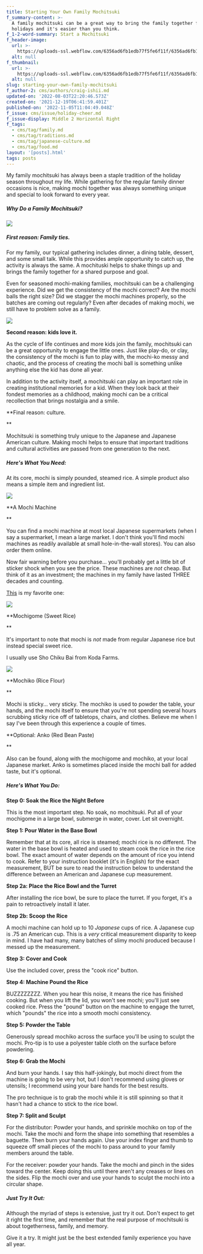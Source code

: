 ```yaml
---
title: Starting Your Own Family Mochitsuki
f_summary-content: >-
  A family mochitsuki can be a great way to bring the family together for the
  holidays and it's easier than you think. 
f_1-2-word-summary: Start a Mochitsuki
f_header-image:
  url: >-
    https://uploads-ssl.webflow.com/6356ad6fb1edb77f5fe6f11f/6356ad6fb1edb791fbe6fc48_61bed37b8807616a0b930f73_Mochi.jpeg
  alt: null
f_thumbnail:
  url: >-
    https://uploads-ssl.webflow.com/6356ad6fb1edb77f5fe6f11f/6356ad6fb1edb791fbe6fc48_61bed37b8807616a0b930f73_Mochi.jpeg
  alt: null
slug: starting-your-own-family-mochitsuki
f_author-2: cms/authors/craig-ishii.md
updated-on: '2022-08-03T22:20:46.573Z'
created-on: '2021-12-19T06:41:59.401Z'
published-on: '2022-11-05T11:04:49.048Z'
f_issue: cms/issue/holiday-cheer.md
f_issue-display: Middle 2 Horizontal Right
f_tags:
  - cms/tag/family.md
  - cms/tag/traditions.md
  - cms/tag/japanese-culture.md
  - cms/tag/food.md
layout: '[posts].html'
tags: posts
---
```


My family mochitsuki has always been a staple tradition of the holiday season throughout my life. While gathering for the regular family dinner occasions is nice, making mochi together was always something unique and special to look forward to every year.

##### **Why Do a Family Mochitsuki?**

![](https://uploads-ssl.webflow.com/6356ad6fb1edb77f5fe6f11f/6356ad6fb1edb7cc76e6fa3c_Ishii%20Family%20Ozoni.png)

##### ‍**First reason: Family ties.**

For my family, our typical gathering includes dinner, a dining table, dessert, and some small talk. While this provides ample opportunity to catch up, the activity is always the same. A mochituski helps to shake things up and brings the family together for a shared purpose and goal.

Even for seasoned mochi-making families, mochitsuki can be a challenging experience. Did we get the consistency of the mochi correct? Are the mochi balls the right size? Did we stagger the mochi machines properly, so the batches are coming out regularly? Even after decades of making mochi, we still have to problem solve as a family.

![](https://uploads-ssl.webflow.com/6356ad6fb1edb77f5fe6f11f/6356ad6fb1edb7314ce6fa3d_Screenshot%202021-12-18%20233419.png)

**Second reason: kids love it.**

As the cycle of life continues and more kids join the family, mochitsuki can be a great opportunity to engage the little ones. Just like play-do, or clay, the consistency of the mochi is fun to play with, the mochi-ko messy and chaotic, and the process of creating the mochi ball is something unlike anything else the kid has done all year.

In addition to the activity itself, a mochitsuki can play an important role in creating institutional memories for a kid. When they look back at their fondest memories as a childhood, making mochi can be a critical recollection that brings nostalgia and a smile.

\*\*Final reason: culture.

\*\*

Mochitsuki is something truly unique to the Japanese and Japanese American culture. Making mochi helps to ensure that important traditions and cultural activities are passed from one generation to the next.

##### **Here's What You Need:**

At its core, mochi is simply pounded, steamed rice. A simple product also means a simple item and ingredient list.

![](https://uploads-ssl.webflow.com/6356ad6fb1edb77f5fe6f11f/6356ad6fb1edb7683ae6fa3e_Screenshot%202021-12-18%20233543.png)

\*\*A Mochi Machine

\*\*

You can find a mochi machine at most local Japanese supermarkets (when I say a supermarket, I mean a large market. I don't think you'll find mochi machines as readily available at small hole-in-the-wall stores). You can also order them online.

Now fair warning before you purchase... you'll probably get a little bit of sticker shock when you see the price. These machines are _not_ cheap. But think of it as an investment; the machines in my family have lasted THREE decades and counting.

[This](https://www.amazon.com/Tiger-Mochi-Machine-Sheng-Force/dp/B0152W13S8/ref=asc_df_B0152W13S8/?tag=hyprod-20&linkCode=df0&hvadid=475692023481&hvpos=&hvnetw=g&hvrand=18258036750184361493&hvpone=&hvptwo=&hvqmt=&hvdev=c&hvdvcmdl=&hvlocint=&hvlocphy=9031117&hvtargid=pla-456774556713&psc=1) is my favorite one:

![](https://uploads-ssl.webflow.com/6356ad6fb1edb77f5fe6f11f/6356ad6fb1edb76578e6fa3f_81Sduohe-FL._SX466_.jpg)

\*\*Mochigome (Sweet Rice)

\*\*

It's important to note that mochi is _not_ made from regular Japanese rice but instead special sweet rice.

I usually use Sho Chiku Bai from Koda Farms.

![](https://uploads-ssl.webflow.com/6356ad6fb1edb77f5fe6f11f/6356ad6fb1edb7192fe6fa40_81sfpiik71L._SL1500_.jpg)

\*\*Mochiko (Rice Flour)

\*\*

Mochi is sticky... very sticky. The mochiko is used to powder the table, your hands, and the mochi itself to ensure that you're not spending several hours scrubbing sticky rice off of tabletops, chairs, and clothes. Believe me when I say I've been through this experience a couple of times.

\*\*Optional: Anko (Red Bean Paste)

\*\*

Also can be found, along with the mochigome and mochiko, at your local Japanese market. Anko is sometimes placed inside the mochi ball for added taste, but it's optional.

##### **Here's What You Do:**

**Step 0: Soak the Rice the Night Before**

This is the most important step. No soak, no mochitsuki. Put all of your mochigome in a large bowl, submerge in water, cover. Let sit overnight.

**Step 1: Pour Water in the Base Bowl**

Remember that at its core, all rice is steamed; mochi rice is no different. The water in the base bowl is heated and used to steam cook the rice in the rice bowl. The exact amount of water depends on the amount of rice you intend to cook. Refer to your instruction booklet (it's in English) for the exact measurement, BUT be sure to read the instruction below to understand the difference between an American and Japanese cup measurement.

**Step 2a: Place the Rice Bowl and the Turret**

After installing the rice bowl, be sure to place the turret. If you forget, it's a pain to retroactively install it later.

**Step 2b: Scoop the Rice**

A mochi machine can hold up to 10 _Japanese_ cups of rice. A Japanese cup is .75 an American cup. This is a _very_ critical measurement disparity to keep in mind. I have had many, many batches of slimy mochi produced because I messed up the measurement.

**Step 3: Cover and Cook**

Use the included cover, press the "cook rice" button.

**Step 4: Machine Pound the Rice**

BUZZZZZZZZ. When you hear this noise, it means the rice has finished cooking. But when you lift the lid, you won't see mochi; you'll just see cooked rice. Press the "pound" button on the machine to engage the turret, which "pounds" the rice into a smooth mochi consistency.

**Step 5: Powder the Table**

Generously spread mochiko across the surface you'll be using to sculpt the mochi. Pro-tip is to use a polyester table cloth on the surface before powdering.

**Step 6: Grab the Mochi**

And burn your hands. I say this half-jokingly, but mochi direct from the machine is going to be very hot, but I don't recommend using gloves or utensils; I recommend using your bare hands for the best results.

The pro technique is to grab the mochi while it is still spinning so that it hasn't had a chance to stick to the rice bowl.

**Step 7: Split and Sculpt**

For the distributor: Powder your hands, and sprinkle mochiko on top of the mochi. Take the mochi and form the shape into something that resembles a baguette. Then burn your hands again. Use your index finger and thumb to squeeze off small pieces of the mochi to pass around to your family members around the table.

For the receiver: powder your hands. Take the mochi and pinch in the sides toward the center. Keep doing this until there aren't any creases or lines on the sides. Flip the mochi over and use your hands to sculpt the mochi into a circular shape.

##### **Just Try It Out:**

Although the myriad of steps is extensive, just try it out. Don't expect to get it right the first time, and remember that the real purpose of mochitsuki is about togetherness, family, and memory.

Give it a try. It might just be the best extended family experience you have all year.
